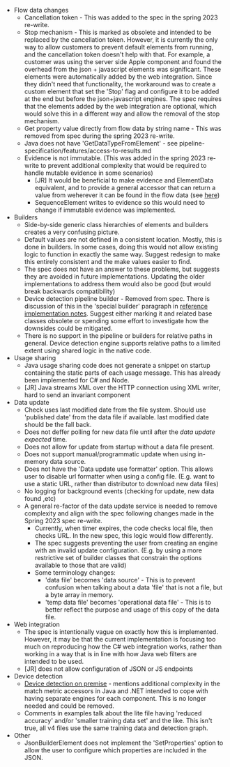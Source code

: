 - Flow data changes
  - Cancellation token - This was added to the spec in the spring 2023 re-write.  
  - Stop mechanism - This is marked as obsolete and intended to be replaced by the cancellation token. However, it is 
    currently the only way to allow customers to prevent default elements from running, and the cancellation token 
    doesn't help with that. 
    For example, a customer was using the server side Apple component and found the overhead from the json + javascript
    elements was significant. These elements were automatically added by the web integration.
    Since they didn't need that functionality, the workaround was to create a custom element that set the 'Stop' flag 
    and configure it to be added at the end but before the json+javascript engines.
    The spec requires that the elements added by the web integration are optional, which would solve this in a different
    way and allow the removal of the stop mechanism.
  - Get property value directly from flow data by string name - This was removed from spec during the spring 2023 re-write.
  - Java does not have 'GetDataTypeFromElement' - see pipeline-specification/features/access-to-results.md
  - Evidence is not immutable. (This was added in the spring 2023 re-write to prevent additional complexity that would be 
    required to handle mutable evidence in some scenarios)
    - [JR] It would be beneficial to make evidence and ElementData equivalent, and to provide a general accessor that can 
      return a value from weherever it can be found in the flow data 
      (see [here](https://github.com/51Degrees/specifications/blob/main/pipeline-specification/features/evidence.md#adding-evidence-values))
    - SequenceElement writes to evidence so this would need to change if immutable evidence was implemented.
- Builders 
  - Side-by-side generic class hierarchies of elements and builders creates a very confusing picture.
  - Default values are not defined in a consistent location. Mostly, this is done in builders. In some cases, doing this 
    would not allow existing logic to function in exactly the same way. Suggest redesign to make this entirely consistent 
    and the make values easier to find.
  - The spec does not have an answer to these problems, but suggests they are avoided in future implementations. Updating 
    the older implementations to address them would also be good (but would break backwards compatibility)
  - Device detection pipeline builder - Removed from spec. There is discussion of this in the 'special builder' paragraph in 
    [reference implementation notes](https://github.com/51Degrees/specifications/blob/main/pipeline-specification/reference-implementation-notes.md#builders). 
    Suggest either marking it and related base classes obsolete or spending some effort to investigate how the downsides 
    could be mitigated. 
  - There is no support in the pipeline or builders for relative paths in general. Device detection engine supports 
    relative paths to a limited extent using shared logic in the native code. 
- Usage sharing
  - Java usage sharing code does not generate a snippet on startup containing the static parts of each usage message. This 
    has already been implemented for C# and Node.
  - [JR] Java streams XML over the HTTP connection using XML writer, hard to send an invariant component
- Data update
  - Check uses last modified date from the file system. Should use 'published date' from the data file if available. last 
    modified date should be the fall back.
  - Does not deffer polling for new data file until after the *data update expected* time.
  - Does not allow for update from startup without a data file present.
  - Does not support manual/programmatic update when using in-memory data source.
  - Does not have the 'Data update use formatter' option. This allows user to disable url formatter when using a config file. 
    (E.g. want to use a static URL, rather than distributor to download new data files)
  - No logging for background events (checking for update, new data found ,etc)
  - A general re-factor of the data update service is needed to remove complexity and align with the spec following
    changes made in the Spring 2023 spec re-write. 
    - Currently, when timer expires, the code checks local file, then checks URL. In the new spec, this logic would flow 
      differently.
    - The spec suggests preventing the user from creating an engine with an invalid update configuration. (E.g. by using a 
      more restrictive set of builder classes that constrain the options available to those that are valid)
    - Some terminology changes:
      - 'data file' becomes 'data source' - This is to prevent confusion when talking about a data 'file' that is not a file, 
        but a byte array in memory.
      - 'temp data file' becomes 'operational data file' - This is to better reflect the purpose and usage of this copy of the 
        data file.
- Web integration
  - The spec is intentionally vague on exactly how this is implemented. However, it may be that the current implementation is
    focusing too much on reproducing how the C# web integration works, rather than working in a way that is in line with how 
    Java web filters are intended to be used. 
  - [JR] does not allow configuration of JSON or JS endpoints   
- Device detection
  - [Device detection on premise](https://github.com/51Degrees/specifications/blob/main/device-detection-specification/pipeline-elements/device-detection-on-premise.md#element-data) - 
    mentions additional complexity in the match metric accessors in Java and .NET intended to cope with having separate engines 
    for each component. This is no longer needed and could be removed.
  - Comments in examples talk about the lite file having 'reduced accuracy' and/or 'smaller training data set' and the like. This isn't true, all v4 files use the same training data and detection graph.
- Other
  - JsonBuilderElement does not implement the 'SetProperties' option to allow the user to configure which properties are included in the JSON.

